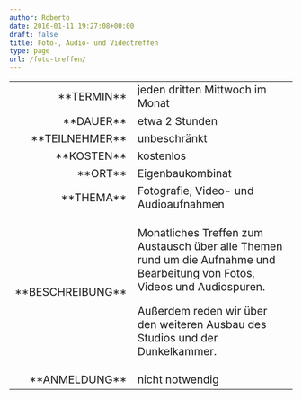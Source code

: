 ```yaml
---
author: Roberto
date: 2016-01-11 19:27:08+00:00
draft: false
title: Foto-, Audio- und Videotreffen
type: page
url: /foto-treffen/
---
```


<table >
<tbody style="font-size: 1.2em;" >
<tr >

<td style="width: 20%; text-align: right;" >**TERMIN**
</td>

<td style="text-align: left;" >jeden dritten Mittwoch im Monat
</td>
</tr>
<tr >

<td style="width: 20%; text-align: right;" >**DAUER**
</td>

<td style="text-align: left;" >etwa 2 Stunden
</td>
</tr>
<tr >

<td style="width: 20%; text-align: right;" >**TEILNEHMER**
</td>

<td style="text-align: left;" >unbeschränkt
</td>
</tr>
<tr >

<td style="width: 20%; text-align: right;" >**KOSTEN**
</td>

<td style="text-align: left;" >kostenlos
</td>
</tr>
<tr >

<td style="width: 20%; text-align: right;" >**ORT**
</td>

<td style="text-align: left;" >Eigenbaukombinat
</td>
</tr>
<tr >

<td style="width: 20%; text-align: right;" >**THEMA**
</td>

<td style="text-align: left;" >Fotografie, Video- und Audioaufnahmen
</td>
</tr>
<tr >

<td style="width: 20%; text-align: right;" >**BESCHREIBUNG**
</td>

<td style="text-align: left;" >


Monatliches Treffen zum Austausch über alle Themen rund um die Aufnahme und Bearbeitung von Fotos, Videos und Audiospuren.




Außerdem reden wir über den weiteren Ausbau des Studios und der Dunkelkammer.

</td>
</tr>
<tr >

<td style="width: 20%; text-align: right;" >**ANMELDUNG**
</td>

<td style="text-align: left;" >nicht notwendig
</td>
</tr>
</tbody>
</table>
